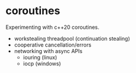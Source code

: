 # coroutines
Experimenting with c++20 coroutines.
- workstealing threadpool (continuation stealing)
- cooperative cancellation/errors
- networking with async APIs
	- iouring (linux)
	- iocp (windows)
